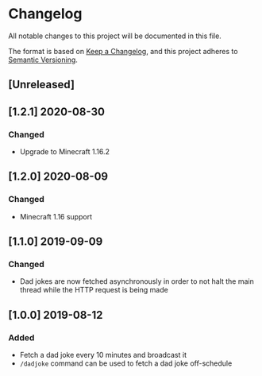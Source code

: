 # Changelog
All notable changes to this project will be documented in this file.

The format is based on [Keep a Changelog](https://keepachangelog.com/en/1.0.0/),
and this project adheres to [Semantic Versioning](https://semver.org/spec/v2.0.0.html).

## [Unreleased]

## [1.2.1] 2020-08-30

### Changed
- Upgrade to Minecraft 1.16.2

## [1.2.0] 2020-08-09

### Changed
- Minecraft 1.16 support

## [1.1.0] 2019-09-09

### Changed
- Dad jokes are now fetched asynchronously in order to not halt the main thread
while the HTTP request is being made

## [1.0.0] 2019-08-12

### Added

- Fetch a dad joke every 10 minutes and broadcast it
- ``/dadjoke`` command can be used to fetch a dad joke off-schedule
